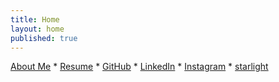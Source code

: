```yaml
---
title: Home
layout: home
published: true
---
```

[About Me]({{site.url}}/about) * [Resume]({{site.url}}/assets/files/GiselleKooResume.pdf) * [GitHub](https://github.com/gisellegk) * [LinkedIn](https://www.linkedin.com/in/giselle-koo) * [Instagram](https://instagram.com/gisellegk8/) * [starlight]({{site.url}}/starlight/index.html)
